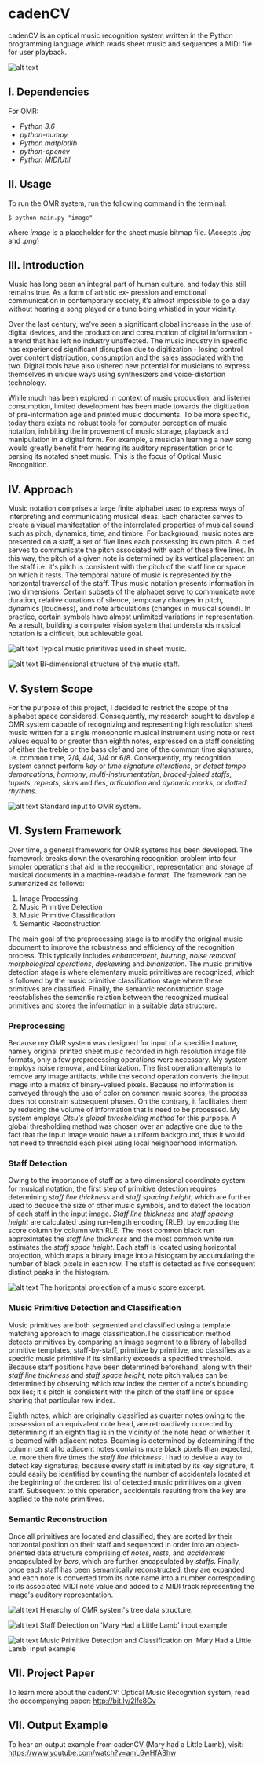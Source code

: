 # cadenCV

cadenCV is an optical music recognition system written in the Python programming language which reads sheet music and sequences a MIDI file for user playback.

![alt text](https://github.com/anyati/cadenCV/blob/master/resources/README/image1.jpg)

## I. Dependencies

For OMR:
- *Python 3.6*
- *python-numpy*
- *Python matplotlib*
- *python-opencv*
- *Python MIDIUtil*

## II. Usage

To run the OMR system, run the following command in the terminal:

    $ python main.py "image"

where *image* is a placeholder for the sheet music bitmap file. (Accepts *.jpg* and *.png*)

## III. Introduction

Music has long been an integral part of human culture, and today this still remains true. As a form of artistic ex- pression and emotional communication in contemporary society, it’s almost impossible to go a day without hearing a song played or a tune being whistled in your vicinity.

Over the last century, we’ve seen a significant global increase in the use of digital devices, and the production and consumption of digital information - a trend that has left no industry unaffected. The music industry in specific has experienced significant disruption due to digitization - losing control over content distribution, consumption and the sales associated with the two. Digital tools have also ushered new potential for musicians to express themselves in unique ways using synthesizers and voice-distortion technology.

While much has been explored in context of music production, and listener consumption, limited development has been made towards the digitization of pre-information age and printed music documents. To be more specific, today there exists no robust tools for computer perception of music notation, inhibiting the improvement of music storage, playback and manipulation in a digital form. For example, a musician learning a new song would greatly benefit from hearing its auditory representation prior to parsing its notated sheet music. This is the focus of Optical Music Recognition.

## IV. Approach

Music notation comprises a large finite alphabet used to express ways of interpreting and communicating musical ideas. Each character serves to create a visual manifestation of the interrelated properties of musical sound such as pitch, dynamics, time, and timbre. For background, music notes are presented on a staff, a set of five lines each possessing its own pitch. A clef serves to communicate the pitch associated with each of these five lines. In this way, the pitch of a given note is determined by its vertical placement on the staff i.e. it's pitch is consistent with the pitch of the staff line or space on which it rests. The temporal nature of music is represented by the horizontal traversal of the staff. Thus music notation presents information in two dimensions. Certain subsets of the alphabet serve to communicate note duration, relative durations of silence, temporary changes in pitch, dynamics (loudness), and note articulations (changes in musical sound). In practice, certain symbols have almost unlimited variations in representation. As a result, building a computer vision system that understands musical notation is a difficult, but achievable goal.

![alt text](https://github.com/anyati/cadenCV/blob/master/resources/README/image2.jpg)
Typical music primitives used in sheet music.

![alt text](https://github.com/anyati/cadenCV/blob/master/resources/README/image3.jpg)
Bi-dimensional structure of the music staff.

## V. System Scope

For the purpose of this project, I decided to restrict the scope of the alphabet space considered. Consequently, my research sought to develop a OMR system capable of recognizing and representing high resolution sheet music written for a single monophonic musical instrument using note or rest values equal to or greater than eighth notes, expressed on a staff consisting of either the treble or the bass clef and one of the common time signatures, i.e. common time, 2/4, 4/4, 3/4 or 6/8. Consequently, my recognition system cannot perform *key* or *time signature alterations*, or *detect tempo demarcations*, *harmony*, *multi-instrumentation*, *braced-joined staffs*, *tuplets*, *repeats*, *slurs* and *ties*, *articulation* and *dynamic marks*, or *dotted rhythms*.

![alt text](https://github.com/anyati/cadenCV/blob/master/resources/README/image4.jpg)
Standard input to OMR system.


## VI. System Framework

Over time, a general framework for OMR systems has been developed. The framework breaks down the overarching recognition problem into four simpler operations that aid in the recognition, representation and storage of musical documents in a machine-readable format. The framework can be summarized as follows:

1. Image Processing
2. Music Primitive Detection
3. Music Primitive Classification
4. Semantic Reconstruction

The main goal of the preprocessing stage is to modify the original music document to improve the robustness and efficiency of the recognition process. This typically includes *enhancement*, *blurring*, *noise removal*, *morphological operations*, *deskewing* and *binarization*. The music primitive detection stage is where elementary music primitives are recognized, which is followed by the music primitive classification stage where these primitives are classified. Finally, the semantic reconstruction stage reestablishes the semantic relation between the recognized musical primitives and stores the information in a suitable data structure.

### Preprocessing

Because my OMR system was designed for input of a specified nature, namely original printed sheet music recorded in high resolution image file formats, only a few preprocessing operations were necessary. My system employs noise removal, and binarization. The first operation attempts to remove any image artifacts, while the second operation converts the input image into a matrix of binary-valued pixels. Because no information is conveyed through the use of color on common music scores, the process does not constrain subsequent phases.  On the contrary, it facilitates them by reducing the volume of information that is need to be processed. My system employs *Otsu's global thresholding method* for this purpose. A global thresholding method was chosen over an adaptive one due to the fact that the input image would have a uniform background, thus it would not need to threshold each pixel using local neighborhood information.

### Staff Detection

Owing to the importance of staff as a two dimensional coordinate system for musical notation, the first step of primitive detection requires determining *staff line thickness* and *staff spacing height*, which are further used to deduce the size of other music symbols, and to detect the location of each staff in the input image. *Staff line thickness* and *staff spacing height* are calculated using run-length encoding (RLE), by encoding the score column by column with RLE. The most common black run approximates the *staff line thickness* and the most common white run estimates the *staff space height*. Each staff is located using horizontal projection, which maps a binary image into a histogram by accumulating the number of black pixels in each row. The staff is detected as five consequent distinct peaks in the histogram.

![alt text](https://github.com/anyati/cadenCV/blob/master/resources/README/image5.jpg)
The horizontal projection of a music score excerpt.

### Music Primitive Detection and Classification

Music primitives are both segmented and classified using a template matching approach to image classification.The classification method detects primitives by comparing an image segment to a library of labelled primitive templates, staff-by-staff, primitive by primitive, and classifies as a specific music primitive if its similarity exceeds a specified threshold. Because staff positions have been determined beforehand, along with their *staff line thickness* and *staff space height*, note pitch values can be determined by observing which row index the center of a note's bounding box lies; it's pitch is consistent with the pitch of the staff line or space sharing that particular row index.

Eighth notes, which are originally classified as quarter notes owing to the possession of an equivalent note head, are retroactively corrected by determining if an eighth flag is in the vicinity of the note head or whether it is beamed with adjacent notes. Beaming is determined by determining if the column central to adjacent notes contains more black pixels than expected, i.e. more then five times the *staff line thickness*. I had to devise a way to detect key signatures; because every staff is initiated by its key signature, it could easily be identified by counting the number of accidentals located at the beginning of the ordered list of detected music primitives on a given staff. Subsequent to this operation, accidentals resulting from the key are applied to the note primitives.

### Semantic Reconstruction

Once all primitives are located and classified, they are sorted by their horizontal position on their staff and sequenced in order into an object-oriented data structure comprising of *notes*, *rests*, and *accidentals* encapsulated by *bars*, which are further encapsulated by *staffs*. Finally, once each staff has been semantically reconstructed, they are expanded and each note is converted from its note name into a number corresponding to its associated MIDI note value and added to a MIDI track representing the image's auditory representation.

![alt text](https://github.com/anyati/cadenCV/blob/master/resources/README/image6.jpg)
Hierarchy of OMR system's tree data structure.

![alt text](https://github.com/anyati/cadenCV/blob/master/resources/README/image7.jpg)
Staff Detection on 'Mary Had a Little Lamb' input example

![alt text](https://github.com/anyati/cadenCV/blob/master/resources/README/image8.jpg)
Music Primitive Detection and Classification on 'Mary Had a Little Lamb' input example

## VII. Project Paper

To learn more about the cadenCV: Optical Music Recognition system, read the accompanying paper: http://bit.ly/2lfe8Gv

## VII. Output Example

To hear an output example from cadenCV (Mary had a Little Lamb), visit: https://www.youtube.com/watch?v=amL6wHfAShw
